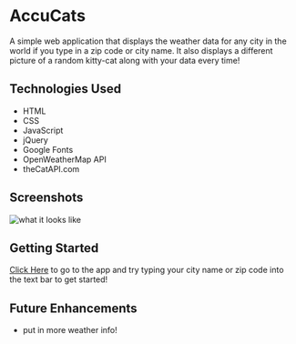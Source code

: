 # AccuCats

A simple web application that displays the weather data for any city in the world if you type in a zip code or city name.  It also displays a different picture of a random kitty-cat along with your data every time!

## Technologies Used
- HTML 
- CSS 
- JavaScript
- jQuery
- Google Fonts
- OpenWeatherMap API
- theCatAPI.com 

## Screenshots

![what it looks like](https://imgur.com/a/S1xrdPH)

## Getting Started

[Click Here](https://accucats.vercel.app) to go to the app and try typing your city name or zip code into the text bar to get started!

## Future Enhancements

- put in more weather info!